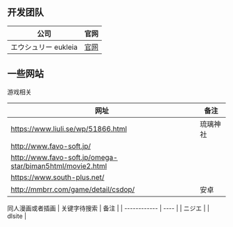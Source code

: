 ## 开发团队

| 公司                 | 官网                                                  |
| -------------------- | ----------------------------------------------------- |
| エウシュリー eukleia | [官网](http://www.eukleia.co.jp/eushully/eugame.html) |


## 一些网站

游戏相关

| 网址                                                      | 备注     |
| --------------------------------------------------------- | -------- |
| https://www.liuli.se/wp/51866.html                        | 琉璃神社 |
| http://www.favo-soft.jp/                                  |
| http://www.favo-soft.jp/omega-star/biman5html/movie2.html |
| https://www.south-plus.net/                               |
| http://mmbrr.com/game/detail/csdop/                       | 安卓     |



同人漫画或者插画
| 关键字待搜索 | 备注 |
| ------------ | ---- |
| ニジエ       |
| dlsite       |


